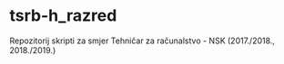 # tsrb-h_razred
Repozitorij skripti za smjer Tehničar za računalstvo - NSK (2017./2018., 2018./2019.)
